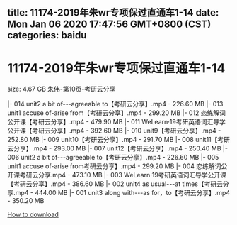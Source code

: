 
title: 11174-2019年朱wr专项保过直通车1-14
date: Mon Jan 06 2020 17:47:56 GMT+0800 (CST)    
categories: baidu
---

# 11174-2019年朱wr专项保过直通车1-14
size: 4.67 GB
 朱伟-第10页-考研云分享
 
|- 014 unit2 a bit of---agreeable to【考研云分享】.mp4 - 226.60 MB
|- 013 unit1 accuse of-arise from【考研云分享】.mp4 - 299.20 MB
|- 012 恋练解词公开课【考研云分享】.mp4 - 479.90 MB
|- 011 WeLearn·19考研英语词汇导学公开课【考研云分享】.mp4 - 392.60 MB
|- 010 unit9【考研云分享】.mp4 - 252.80 MB
|- 009 unit10【考研云分享】.mp4 - 291.70 MB
|- 008 unit11【考研云分享】.mp4 - 293.00 MB
|- 007 unit12【考研云分享】.mp4 - 250.40 MB
|- 006 unit2 a bit of---agreeable to【考研云分享】.mp4 - 226.60 MB
|- 005 unit1 accuse of-arise from考研云分享】.mp4 - 299.20 MB
|- 004 恋练解词公开课考研云分享.mp4 - 473.10 MB
|- 003 WeLearn·19考研英语词汇导学公开课【考研云分享】.mp4 - 386.60 MB
|- 002 unit4 as usual---at times【考研云分享.mp4 - 444.00 MB
|- 001 unit3 along with---as for，to【考研云分享】.mp4 - 350.20 MB

[How to download](https://bpcam.bemobtrk.com/go/2ceec3aa-1ca2-46d6-b9ff-aaa5c184517c?jno=958)